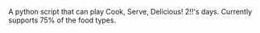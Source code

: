 A python script that can play Cook, Serve, Delicious! 2!!'s days. Currently supports 75% of the food types.
